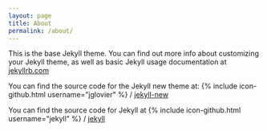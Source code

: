 ```yaml
---
layout: page
title: About
permalink: /about/
---
```

                                                         
This is the base Jekyll theme. You can find out more info about customizing your Jekyll theme, as well as basic Jekyll usage documentation at [jekyllrb.com](http://jekyllrb.com/)

You can find the source code for the Jekyll new theme at:
{% include icon-github.html username="jglovier" %} /
[jekyll-new](https://github.com/jglovier/jekyll-new)                       

You can find the source code for Jekyll at
{% include icon-github.html username="jekyll" %} /
[jekyll](https://github.com/jekyll/jekyll)                               
